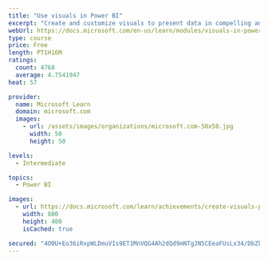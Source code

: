 ```yaml
---
title: "Use visuals in Power BI"
excerpt: "Create and customize visuals to present data in compelling and insightful ways."
webUrl: https://docs.microsoft.com/en-us/learn/modules/visuals-in-power-bi/
type: course
price: Free
length: PT1H16M
ratings:
  count: 4768
  average: 4.7541947
heat: 57

provider:
  name: Microsoft Learn
  domain: microsoft.com
  images:
    - url: /assets/images/organizations/microsoft.com-50x50.jpg
      width: 50
      height: 50

levels:
  - Intermediate

topics:
  - Power BI

images:
  - url: https://docs.microsoft.com/learn/achievements/create-visuals-power-bi-desktop-social.png
    width: 800
    height: 400
    isCached: true

secured: "4O0U+Eo36iRxpWLDmuVIs9ET1MnVQG4Ah2dQd9mNTgJN5CEeaFUsLx34/DbZkU8m5e6XKpVgZ8KiE8EKFkSNUzxPBJ/sx+oacJWtLBTzanIkt0AF+4cWuoX6Mzfp9kY1iC2UbPUBOecJ/bVThO15jtYICyK4ZLpkXui637/Rva033wukXV4z2qmk9uQfok8149oPNAh9VjqsDVKqibUir78UGfhMsnuD06KWg3SgzkCugM7XupHg06EU/SRa76T7A/3wst4U+R3uQzNIPmsFXTRRFELIM/91aE3wNnAPYRyAOWHjUkx9oM0YHUAWnUFoZAmlvfD9Q4YAfrg2Bzu7aGHbXeK/DgarnX155IJtRSZ3onzIV+qa7/M1A+U7X1iIs7iJvKXMJe3BnZBJ9hOk3WTTHUJUmQcg1JfR+Rs0Yjw=;nVaKU4lIw1RKOmUe3xnIhA=="
---
```



